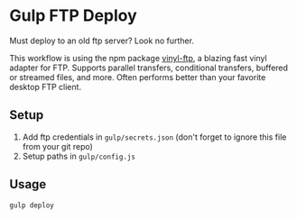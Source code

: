 # Gulp FTP Deploy

Must deploy to an old ftp server? Look no further.

This workflow is using the npm package [vinyl-ftp](https://www.npmjs.com/package/vinyl-ftp), a blazing fast vinyl adapter for FTP. Supports parallel transfers, conditional transfers, buffered or streamed files, and more. Often performs better than your favorite desktop FTP client.

## Setup

1. Add ftp credentials in ```gulp/secrets.json``` (don't forget to ignore this file from your git repo)
2. Setup paths in ```gulp/config.js```

## Usage

	gulp deploy